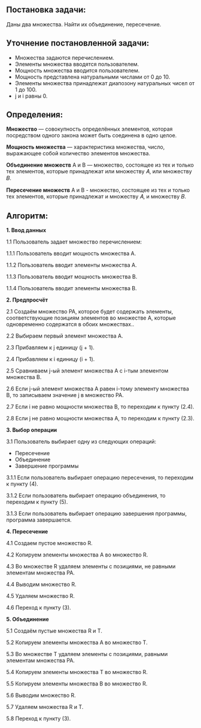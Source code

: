 ## Постановка задачи:

Даны два множества. Найти их объединение, пересечение. 

## Уточнение постановленной задачи:

- Множества задаются перечислением.
- Элементы множества вводятся пользователем. 
- Мощность множества вводится пользователем. 
- Мощность представлена натуральными числами от 0 до 10.
- Элементы множества принадлежат диапозону натуральных чисел от 1 до 100.
- j и i равны 0. 


## Определения:

**Множество** — совокупность определённых элементов, которая посредством одного закона может быть соединена в одно целое.

**Мощность множества** — характеристика множества, число, выражающее собой количество элементов множества. 

**Объединение множеств** А и В — множество,
состоящее из тех и только тех элементов, которые принадлежат или множеству 𝐴, или
множеству 𝐵. 

**Пересечение множеств** А и В - множество, состоящее из
тех и только тех элементов, которые принадлежат и множеству 𝐴, и множеству 𝐵.


## Алгоритм:

**1. Ввод данных**

1.1 Пользователь задает множество перечислением:

1.1.1 Пользователь вводит мощность множества А.

1.1.2 Пользователь вводит элементы множества А.

1.1.3 Пользователь вводит мощность множества В.

1.1.4 Пользователь вводит элементы множества В.


**2. Предпросчёт**

2.1 Создаём множество PA, которое будет содержать элементы, соответствующие позициям элементов во множестве A, которые одновременно содержатся в обоих множествах..

2.2 Выбираем первый элемент множества A.

2.3 Прибавляем к j единицу (j + 1).

2.4 Прибавляем к i единицу (i + 1).

2.5 Сравниваем j-ый элемент множества A с i-тым элементом множества B.

2.6 Если j-ый элемент множества A равен i-тому элементу множества B, то записываем значение j в множество PA.

2.7 Если i не равно мощности множества B, то переходим к пункту (2.4).

2.8 Если j не равно мощности множества A, то переходим к пункту (2.3).


**3. Выбор операции**

3.1 Пользователь выбирает одну из следующих операций:

- Пересечение
- Объединение
- Завершение программы

3.1.1 Если пользователь выбирает операцию пересечения, то переходим к пункту (4).

3.1.2 Если пользователь выбирает операцию объединения, то переходим к пункту (5).

3.1.3 Если пользователь выбирает операцию завершения программы, программа завершается.

**4. Пересечение**

4.1 Создаем пустое множество R. 

4.2 Копируем элементы множества A во множество R. 

4.3 Во множестве R удаляем элементы с позициями, не равными элементам множества PA.

4.4 Выводим множество R.

4.5 Удаляем множество R.

4.6 Переход к пункту (3).


**5. Объединение**

5.1 Создаём пустые множества R и T.

5.2 Копируем элементы множества A во множество T.
    
5.3 Во множестве T удаляем элементы с позициями, равными элементам множества PA.

5.4 Копируем элементы множества T во множество R.

5.5 Копируем элементы множества B во множество R.

5.6 Выводим множество R.

5.7 Удаляем множества R и T.

5.8 Переход к пункту (3).

 

 
